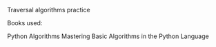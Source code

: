 Traversal algorithms practice

Books used:

Python Algorithms Mastering Basic Algorithms in the Python Language
